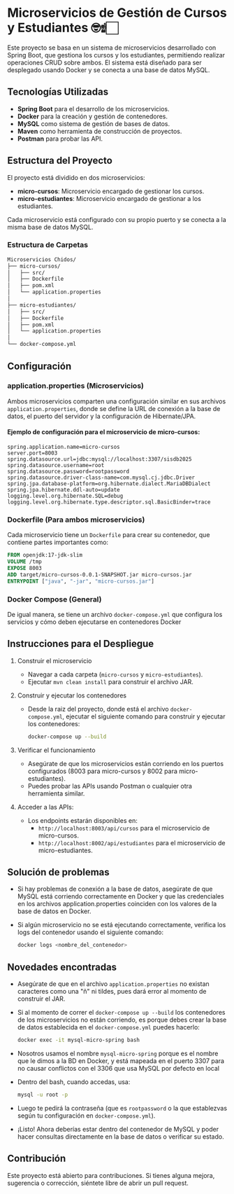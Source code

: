 # Microservicios de Gestión de Cursos y Estudiantes 🤓☝🏻

Este proyecto se basa en un sistema de microservicios desarrollado con Spring Boot, que gestiona los cursos y los estudiantes, permitiendo realizar operaciones CRUD sobre ambos. El sistema está diseñado para ser desplegado usando Docker y se conecta a una base de datos MySQL.

## Tecnologías Utilizadas 

- **Spring Boot** para el desarrollo de los microservicios.
- **Docker** para la creación y gestión de contenedores.
- **MySQL** como sistema de gestión de bases de datos.
- **Maven** como herramienta de construcción de proyectos.
- **Postman** para probar las API.

## Estructura del Proyecto

El proyecto está dividido en dos microservicios:

- **micro-cursos**: Microservicio encargado de gestionar los cursos.
- **micro-estudiantes**: Microservicio encargado de gestionar a los estudiantes.

Cada microservicio está configurado con su propio puerto y se conecta a la misma base de datos MySQL.

### Estructura de Carpetas
```bash
Microservicios Chidos/
├── micro-cursos/
│   ├── src/
│   ├── Dockerfile
│   ├── pom.xml
│   └── application.properties
│
├── micro-estudiantes/
│   ├── src/
│   ├── Dockerfile
│   ├── pom.xml
│   └── application.properties
│
└── docker-compose.yml
```
## Configuración

### application.properties (Microservicios)

Ambos microservicios comparten una configuración similar en sus archivos `application.properties`, donde se define la URL de conexión a la base de datos, el puerto del servidor y la configuración de Hibernate/JPA.

#### Ejemplo de configuración para el microservicio de **micro-cursos**:

```properties
spring.application.name=micro-cursos
server.port=8003
spring.datasource.url=jdbc:mysql://localhost:3307/sisdb2025
spring.datasource.username=root
spring.datasource.password=rootpassword
spring.datasource.driver-class-name=com.mysql.cj.jdbc.Driver
spring.jpa.database-platform=org.hibernate.dialect.MariaDBDialect
spring.jpa.hibernate.ddl-auto=update
logging.level.org.hibernate.SQL=debug
logging.level.org.hibernate.type.descriptor.sql.BasicBinder=trace
```
### Dockerfile (Para ambos microservicios)

Cada microservicio tiene un `Dockerfile` para crear su contenedor, que contiene partes importantes como:

```dockerfile
FROM openjdk:17-jdk-slim
VOLUME /tmp
EXPOSE 8003
ADD target/micro-cursos-0.0.1-SNAPSHOT.jar micro-cursos.jar
ENTRYPOINT ["java", "-jar", "micro-cursos.jar"]
```
### Docker Compose (General)

De igual manera, se tiene un archivo `docker-compose.yml` que configura los servicios y cómo deben ejecutarse en contenedores Docker

## Instrucciones para el Despliegue

1. Construir el microservicio
   
   - Navegar a cada carpeta (`micro-cursos` y `micro-estudiantes`).
   - Ejecutar `mvn clean install` para construir el archivo JAR.
     
2. Construir y ejecutar los contenedores

   - Desde la raiz del proyecto, donde está el archivo `docker-compose.yml`, ejecutar el siguiente comando para construir y ejecutar los contenedores:

     ```bash
     docker-compose up --build
     ```
3. Verificar el funcionamiento
   
   - Asegúrate de que los microservicios están corriendo en los puertos configurados (8003 para micro-cursos y 8002 para micro-estudiantes).
   - Puedes probar las APIs usando Postman o cualquier otra herramienta similar.

4. Acceder a las APIs:

   - Los endpoints estarán disponibles en:
     - `http://localhost:8003/api/cursos` para el microservicio de micro-cursos.
     - `http://localhost:8002/api/estudiantes` para el microservicio de micro-estudiantes.
   
## Solución de problemas

- Si hay problemas de conexión a la base de datos, asegúrate de que MySQL está corriendo correctamente en Docker y que las credenciales en los archivos application.properties coinciden con los valores de la base de datos en Docker.
- Si algún microservicio no se está ejecutando correctamente, verifica los logs del contenedor usando el siguiente comando:
  
  ```bash
  docker logs <nombre_del_contenedor>
  ```
## Novedades encontradas

- Asegúrate de que en el archivo `application.properties` no existan caracteres como una "ñ" ni tildes, pues dará error al momento de construir el JAR.
- Si al momento de correr el `docker-compose up --build` los contenedores de los microservicios no están corriendo, es porque debes crear la base de datos establecida en el `docker-compose.yml` puedes hacerlo:

  ```bash
  docker exec -it mysql-micro-spring bash
  ```
- Nosotros usamos el nombre `mysql-micro-spring` porque es el nombre que le dimos a la BD en Docker, y está mapeada en el puerto 3307 para no causar conflictos con el 3306 que usa MySQL por defecto en local
- Dentro del bash, cuando accedas, usa:
  
  ```bash
  mysql -u root -p
  ```
- Luego te pedirá la contraseña (que es `rootpassword` o la que establezvas según tu configuración en `docker-compose.yml`).
- ¡Listo! Ahora deberías estar dentro del contenedor de MySQL y poder hacer consultas directamente en la base de datos o verificar su estado.

## Contribución

Este proyecto está abierto para contribuciones. Si tienes alguna mejora, sugerencia o corrección, siéntete libre de abrir un pull request.
